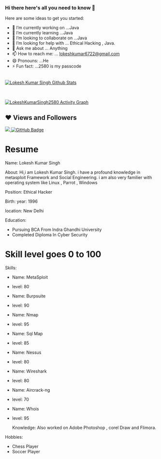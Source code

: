 ### Hi there here's all you need to know 👋




Here are some ideas to get you started:

- 🔭 I’m currently working on ...Java
- 🌱 I’m currently learning ...Java
- 👯 I’m looking to collaborate on ...Java
- 🤔 I’m looking for help with ... Ethical Hacking , Java.
- 💬 Ask me about ... Anything
- 📫 How to reach me: ... lokeshkumar6722@gmail.com
- 😄 Pronouns: ...He
- ⚡ Fun fact: ...2580 is my passcode




 <br/>
    <a href="https://github.com/LokeshKumarSingh2580/github-readme-stats"><img alt="Lokesh Kumar Singh Github Stats" src="https://github-readme-stats.vercel.app/api?username=LokeshKumarSingh2580&show_icons=true&count_private=true&theme=react&hide_border=true&bg_color=0D1117" /></a>
 
  <br/>
  
  
<br/>
<br/>



<a href="https://github.comLokeshKumarSingh2580/github-readme-activity-graph"><img alt="LokeshKumarSingh2580 Activity Graph" src="https://activity-graph.herokuapp.com/graph?username=LokeshKumarSingh2580&&bg_color=0D1117&color=5BCDEC&line=5BCDEC&point=FFFFFF&hide_border=true" /></a>



## ❤ Views and Followers
<a href="https://github.com/LokeshKumarSingh2580/github-profile-views-counter">
    <img src="https://komarev.com/ghpvc/?username=LokeshKumarSingh2580">
</a>
<a href="https://github.com/LokeshKumarSingh2580?tab=followers"><img src="https://img.shields.io/github/followers/LokeshKumarSingh2580?label=Followers&style=social" alt="GitHub Badge"></a>





#               Resume

Name: Lokesh Kumar Singh

 
About: Hi,i am Lokesh Kumar Singh. i have a profound knowledge in metasploit Framework 
        and Social Engineering.
        i am also very familier with operating system like Linux , Parrot , Windows   
     
Position: Ethical Hacker

Birth:
  year: 1996
  
  location: New Delhi

Education:
- Pursuing BCA From Indra Ghandhi University
- Completed Diploma In Cyber Security
 
# Skill level goes 0 to 100
Skills:
- Name: MetaSploit
- level: 80
- Name: Burpsuite
-  level: 90
- Name: Nmap
- level: 95
- Name: Sql Map
- level: 85
- Name: Nessus
- level: 80
- Name: Wireshark 
- level: 80
- Name: Aircrack-ng
- level: 70
- Name: Whois
- level: 95
  
  Knowledge: Also worked on Adobe Photoshop , corel Draw and Flimora.
 
Hobbies:
- Chess Player
- Soccer Player
